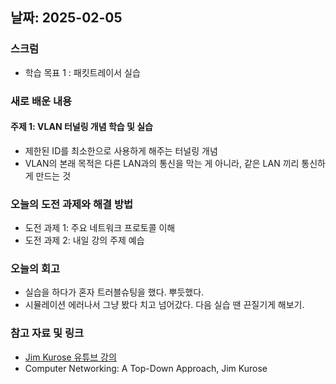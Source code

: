 ## 날짜: 2025-02-05

### 스크럼
- 학습 목표 1 : 패킷트레이서 실습

### 새로 배운 내용
#### 주제 1: VLAN 터널링 개념 학습 및 실습
- 제한된 ID를 최소한으로 사용하게 해주는 터널링 개념
- VLAN의 본래 목적은 다른 LAN과의 통신을 막는 게 아니라, 같은 LAN 끼리 통신하게 만드는 것

### 오늘의 도전 과제와 해결 방법
- 도전 과제 1: 주요 네트워크 프로토콜 이해
- 도전 과제 2: 내일 강의 주제 예습

### 오늘의 회고
- 실습을 하다가 혼자 트러블슈팅을 했다. 뿌듯했다.
- 시뮬레이션 에러나서 그냥 봤다 치고 넘어갔다. 다음 실습 땐 끈질기게 해보기.

### 참고 자료 및 링크
- [Jim Kurose 유튜브 강의](https://youtube.com/playlist?list=PLm556dMNleHc1MWN5BX9B2XkwkNE2Djiu&si=FJTm7Msxugyd2MOb)
- Computer Networking: A Top-Down Approach, Jim Kurose
